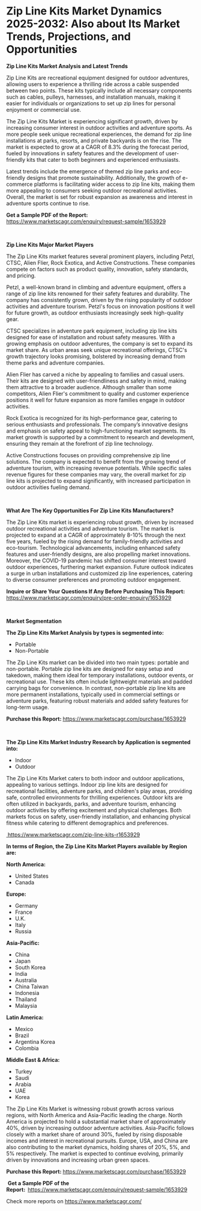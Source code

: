 <p><h1>Zip Line Kits Market Dynamics 2025-2032: Also about Its Market Trends, Projections, and Opportunities</h1></p><p><strong>Zip Line Kits Market Analysis and Latest Trends</strong></p>
<p><p>Zip Line Kits are recreational equipment designed for outdoor adventures, allowing users to experience a thrilling ride across a cable suspended between two points. These kits typically include all necessary components such as cables, pulleys, harnesses, and installation manuals, making it easier for individuals or organizations to set up zip lines for personal enjoyment or commercial use.</p><p>The Zip Line Kits Market is experiencing significant growth, driven by increasing consumer interest in outdoor activities and adventure sports. As more people seek unique recreational experiences, the demand for zip line installations at parks, resorts, and private backyards is on the rise. The market is expected to grow at a CAGR of 8.3% during the forecast period, fueled by innovations in safety features and the development of user-friendly kits that cater to both beginners and experienced enthusiasts.</p><p>Latest trends include the emergence of themed zip line parks and eco-friendly designs that promote sustainability. Additionally, the growth of e-commerce platforms is facilitating wider access to zip line kits, making them more appealing to consumers seeking outdoor recreational activities. Overall, the market is set for robust expansion as awareness and interest in adventure sports continue to rise.</p></p>
<p><strong>Get a Sample PDF of the Report:&nbsp;</strong> <a href="https://www.marketscagr.com/enquiry/request-sample/1653929?utm_campaign=2468&utm_medium=2&utm_source=Github&utm_content=ia&utm_term=07032025&utm_id=zip-line-kits">https://www.marketscagr.com/enquiry/request-sample/1653929</a></p>
<p>&nbsp;</p>
<p><strong>Zip Line Kits Major Market Players</strong></p>
<p><p>The Zip Line Kits market features several prominent players, including Petzl, CTSC, Alien Flier, Rock Exotica, and Active Constructions. These companies compete on factors such as product quality, innovation, safety standards, and pricing.</p><p>Petzl, a well-known brand in climbing and adventure equipment, offers a range of zip line kits renowned for their safety features and durability. The company has consistently grown, driven by the rising popularity of outdoor activities and adventure tourism. Petzl's focus on innovation positions it well for future growth, as outdoor enthusiasts increasingly seek high-quality gear.</p><p>CTSC specializes in adventure park equipment, including zip line kits designed for ease of installation and robust safety measures. With a growing emphasis on outdoor adventures, the company is set to expand its market share. As urban areas seek unique recreational offerings, CTSC's growth trajectory looks promising, bolstered by increasing demand from theme parks and adventure companies.</p><p>Alien Flier has carved a niche by appealing to families and casual users. Their kits are designed with user-friendliness and safety in mind, making them attractive to a broader audience. Although smaller than some competitors, Alien Flier's commitment to quality and customer experience positions it well for future expansion as more families engage in outdoor activities.</p><p>Rock Exotica is recognized for its high-performance gear, catering to serious enthusiasts and professionals. The company’s innovative designs and emphasis on safety appeal to high-functioning market segments. Its market growth is supported by a commitment to research and development, ensuring they remain at the forefront of zip line technology.</p><p>Active Constructions focuses on providing comprehensive zip line solutions. The company is expected to benefit from the growing trend of adventure tourism, with increasing revenue potentials. While specific sales revenue figures for these companies may vary, the overall market for zip line kits is projected to expand significantly, with increased participation in outdoor activities fueling demand.</p></p>
<p>&nbsp;</p>
<p><strong>What Are The Key Opportunities For Zip Line Kits Manufacturers?</strong></p>
<p><p>The Zip Line Kits market is experiencing robust growth, driven by increased outdoor recreational activities and adventure tourism. The market is projected to expand at a CAGR of approximately 8-10% through the next five years, fueled by the rising demand for family-friendly activities and eco-tourism. Technological advancements, including enhanced safety features and user-friendly designs, are also propelling market innovations. Moreover, the COVID-19 pandemic has shifted consumer interest toward outdoor experiences, furthering market expansion. Future outlook indicates a surge in urban installations and customized zip line experiences, catering to diverse consumer preferences and promoting outdoor engagement.</p></p>
<p><strong>Inquire or Share Your Questions If Any Before Purchasing This Report:</strong> <a href="https://www.marketscagr.com/enquiry/pre-order-enquiry/1653929?utm_campaign=2468&utm_medium=2&utm_source=Github&utm_content=ia&utm_term=07032025&utm_id=zip-line-kits">https://www.marketscagr.com/enquiry/pre-order-enquiry/1653929</a></p>
<p>&nbsp;</p>
<p><strong>Market Segmentation</strong></p>
<p><strong>The Zip Line Kits Market Analysis by types is segmented into:</strong></p>
<p><ul><li>Portable</li><li>Non-Portable</li></ul></p>
<p><p>The Zip Line Kits market can be divided into two main types: portable and non-portable. Portable zip line kits are designed for easy setup and takedown, making them ideal for temporary installations, outdoor events, or recreational use. These kits often include lightweight materials and padded carrying bags for convenience. In contrast, non-portable zip line kits are more permanent installations, typically used in commercial settings or adventure parks, featuring robust materials and added safety features for long-term usage.</p></p>
<p><strong>Purchase this Report:&nbsp;</strong><a href="https://www.marketscagr.com/purchase/1653929?utm_campaign=2468&utm_medium=2&utm_source=Github&utm_content=ia&utm_term=07032025&utm_id=zip-line-kits">https://www.marketscagr.com/purchase/1653929</a></p>
<p>&nbsp;</p>
<p><strong>The Zip Line Kits Market Industry Research by Application is segmented into:</strong></p>
<p><ul><li>Indoor</li><li>Outdoor</li></ul></p>
<p><p>The Zip Line Kits Market caters to both indoor and outdoor applications, appealing to various settings. Indoor zip line kits are designed for recreational facilities, adventure parks, and children's play areas, providing safe, controlled environments for thrilling experiences. Outdoor kits are often utilized in backyards, parks, and adventure tourism, enhancing outdoor activities by offering excitement and physical challenges. Both markets focus on safety, user-friendly installation, and enhancing physical fitness while catering to different demographics and preferences.</p></p>
<p><a href="https://www.marketscagr.com/zip-line-kits-r1653929?utm_campaign=2468&utm_medium=2&utm_source=Github&utm_content=ia&utm_term=07032025&utm_id=zip-line-kits">&nbsp;https://www.marketscagr.com/zip-line-kits-r1653929</a></p>
<p><strong>In terms of Region, the Zip Line Kits Market Players available by Region are:</strong></p>
<p>
    <p> <strong> North America: </strong>
        <ul>
            <li>United States</li>
            <li>Canada</li>
        </ul>
        </p> 
    <p> <strong> Europe: </strong>
        <ul>
            <li>Germany</li>
            <li>France</li>
            <li>U.K.</li>
            <li>Italy</li>
            <li>Russia</li>
        </ul>
        </p> 
    <p> <strong> Asia-Pacific: </strong>
        <ul>
            <li>China</li>
            <li>Japan</li>
            <li>South Korea</li>
            <li>India</li>
            <li>Australia</li>
            <li>China Taiwan</li>
            <li>Indonesia</li>
            <li>Thailand</li>
            <li>Malaysia</li>
        </ul>
        </p> 
    <p> <strong> Latin America: </strong>
        <ul>
            <li>Mexico</li>
            <li>Brazil</li>
            <li>Argentina Korea</li>
            <li>Colombia</li>
        </ul>
        </p> 
    <p> <strong> Middle East & Africa: </strong>
        <ul>
            <li>Turkey</li>
            <li>Saudi</li>
            <li>Arabia</li>
            <li>UAE</li>
            <li>Korea</li>
        </ul>
    </p>
    </p>
<p><p>The Zip Line Kits Market is witnessing robust growth across various regions, with North America and Asia-Pacific leading the charge. North America is projected to hold a substantial market share of approximately 40%, driven by increasing outdoor adventure activities. Asia-Pacific follows closely with a market share of around 30%, fueled by rising disposable incomes and interest in recreational pursuits. Europe, USA, and China are also contributing to the market dynamics, holding shares of 20%, 5%, and 5% respectively. The market is expected to continue evolving, primarily driven by innovations and increasing urban green spaces.</p></p>
<p><strong>Purchase this Report: </strong><a href="https://www.marketscagr.com/purchase/1653929?utm_campaign=2468&utm_medium=2&utm_source=Github&utm_content=ia&utm_term=07032025&utm_id=zip-line-kits">https://www.marketscagr.com/purchase/1653929</a></p>
<p>&nbsp;<strong>Get a Sample PDF of the Report:&nbsp;&nbsp;</strong><a href="https://www.marketscagr.com/enquiry/request-sample/1653929?utm_campaign=2468&utm_medium=2&utm_source=Github&utm_content=ia&utm_term=07032025&utm_id=zip-line-kits">https://www.marketscagr.com/enquiry/request-sample/1653929</a></p>
<p><strong></strong></p>
<p>Check more reports on <a href="https://www.marketscagr.com/?utm_campaign=2468&utm_medium=2&utm_source=Github&utm_content=ia&utm_term=07032025&utm_id=zip-line-kits">https://www.marketscagr.com/</a></p>